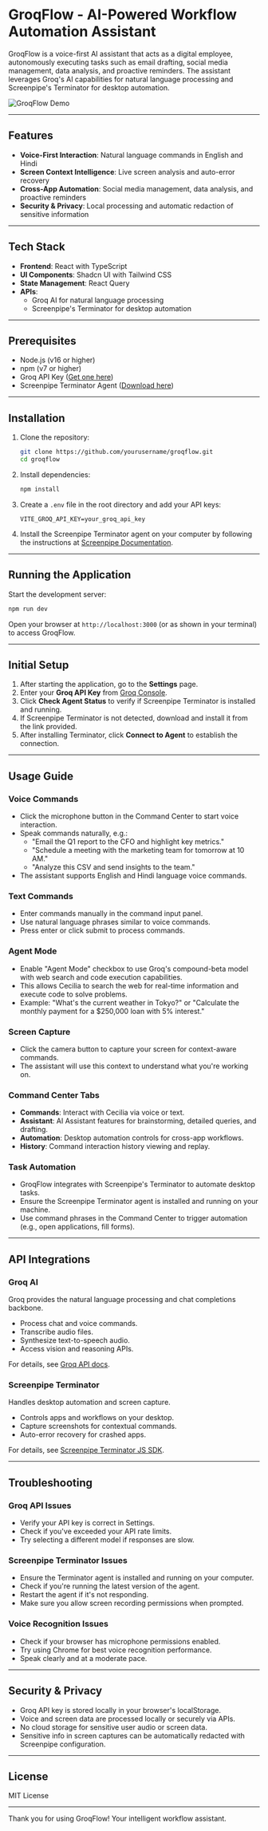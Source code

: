 
# GroqFlow - AI-Powered Workflow Automation Assistant

GroqFlow is a voice-first AI assistant that acts as a digital employee, autonomously executing tasks such as email drafting, social media management, data analysis, and proactive reminders. The assistant leverages Groq's AI capabilities for natural language processing and Screenpipe's Terminator for desktop automation.

![GroqFlow Demo](https://picsum.photos/800/400)

---

## Features

- **Voice-First Interaction**: Natural language commands in English and Hindi
- **Screen Context Intelligence**: Live screen analysis and auto-error recovery
- **Cross-App Automation**: Social media management, data analysis, and proactive reminders
- **Security & Privacy**: Local processing and automatic redaction of sensitive information

---

## Tech Stack

- **Frontend**: React with TypeScript
- **UI Components**: Shadcn UI with Tailwind CSS
- **State Management**: React Query
- **APIs**:
  - Groq AI for natural language processing
  - Screenpipe's Terminator for desktop automation

---

## Prerequisites

- Node.js (v16 or higher)
- npm (v7 or higher)
- Groq API Key ([Get one here](https://console.groq.com))
- Screenpipe Terminator Agent ([Download here](https://docs.screenpi.pe/terminator/getting-started))

---

## Installation

1. Clone the repository:
   ```bash
   git clone https://github.com/yourusername/groqflow.git
   cd groqflow
   ```

2. Install dependencies:
   ```bash
   npm install
   ```

3. Create a `.env` file in the root directory and add your API keys:
   ```
   VITE_GROQ_API_KEY=your_groq_api_key
   ```

4. Install the Screenpipe Terminator agent on your computer by following the instructions at [Screenpipe Documentation](https://docs.screenpi.pe/terminator/getting-started).

---

## Running the Application

Start the development server:

```bash
npm run dev
```

Open your browser at `http://localhost:3000` (or as shown in your terminal) to access GroqFlow.

---

## Initial Setup

1. After starting the application, go to the **Settings** page.
2. Enter your **Groq API Key** from [Groq Console](https://console.groq.com/).
3. Click **Check Agent Status** to verify if Screenpipe Terminator is installed and running.
4. If Screenpipe Terminator is not detected, download and install it from the link provided.
5. After installing Terminator, click **Connect to Agent** to establish the connection.

---

## Usage Guide

### Voice Commands

- Click the microphone button in the Command Center to start voice interaction.
- Speak commands naturally, e.g.:
  - "Email the Q1 report to the CFO and highlight key metrics."
  - "Schedule a meeting with the marketing team for tomorrow at 10 AM."
  - "Analyze this CSV and send insights to the team."
- The assistant supports English and Hindi language voice commands.

### Text Commands

- Enter commands manually in the command input panel.
- Use natural language phrases similar to voice commands.
- Press enter or click submit to process commands.

### Agent Mode

- Enable "Agent Mode" checkbox to use Groq's compound-beta model with web search and code execution capabilities.
- This allows Cecilia to search the web for real-time information and execute code to solve problems.
- Example: "What's the current weather in Tokyo?" or "Calculate the monthly payment for a $250,000 loan with 5% interest."

### Screen Capture

- Click the camera button to capture your screen for context-aware commands.
- The assistant will use this context to understand what you're working on.

### Command Center Tabs

- **Commands**: Interact with Cecilia via voice or text.
- **Assistant**: AI Assistant features for brainstorming, detailed queries, and drafting.
- **Automation**: Desktop automation controls for cross-app workflows.
- **History**: Command interaction history viewing and replay.

### Task Automation

- GroqFlow integrates with Screenpipe's Terminator to automate desktop tasks.
- Ensure the Screenpipe Terminator agent is installed and running on your machine.
- Use command phrases in the Command Center to trigger automation (e.g., open applications, fill forms).

---

## API Integrations

### Groq AI

Groq provides the natural language processing and chat completions backbone.

- Process chat and voice commands.
- Transcribe audio files.
- Synthesize text-to-speech audio.
- Access vision and reasoning APIs.

For details, see [Groq API docs](https://console.groq.com/docs/overview).

### Screenpipe Terminator

Handles desktop automation and screen capture.

- Controls apps and workflows on your desktop.
- Capture screenshots for contextual commands.
- Auto-error recovery for crashed apps.

For details, see [Screenpipe Terminator JS SDK](https://docs.screenpi.pe/terminator/js-sdk-reference).

---

## Troubleshooting

### Groq API Issues

- Verify your API key is correct in Settings.
- Check if you've exceeded your API rate limits.
- Try selecting a different model if responses are slow.

### Screenpipe Terminator Issues

- Ensure the Terminator agent is installed and running on your computer.
- Check if you're running the latest version of the agent.
- Restart the agent if it's not responding.
- Make sure you allow screen recording permissions when prompted.

### Voice Recognition Issues

- Check if your browser has microphone permissions enabled.
- Try using Chrome for best voice recognition performance.
- Speak clearly and at a moderate pace.

---

## Security & Privacy

- Groq API key is stored locally in your browser's localStorage.
- Voice and screen data are processed locally or securely via APIs.
- No cloud storage for sensitive user audio or screen data.
- Sensitive info in screen captures can be automatically redacted with Screenpipe configuration.

---

## License

MIT License

---

Thank you for using GroqFlow! Your intelligent workflow assistant.

